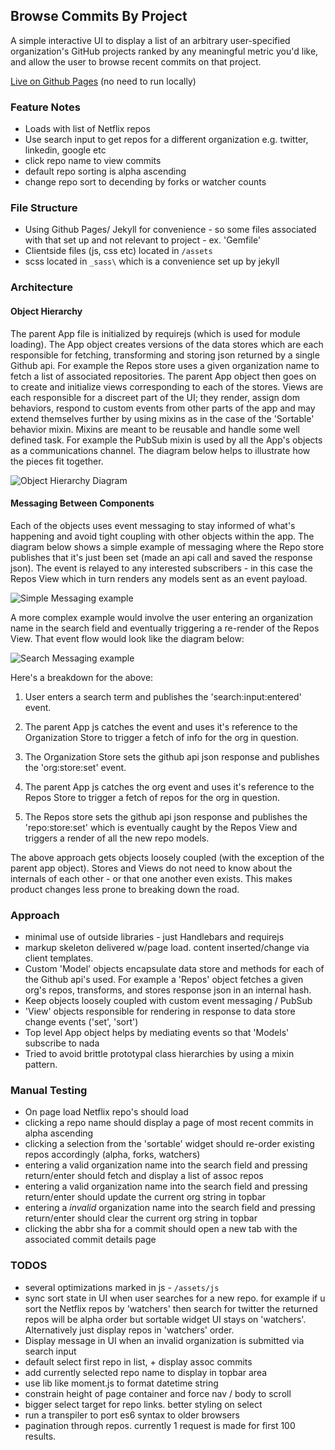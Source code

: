 ## Browse Commits By Project

A simple interactive UI to display a list of an arbitrary user-specified organization's GitHub projects ranked by any meaningful metric you'd like, and allow the user to browse recent commits on that project.

[Live on Github Pages](https://hansbrough.github.io/browseCommitsByProject/) (no need to run locally)

### Feature Notes

* Loads with list of Netflix repos
* Use search input to get repos for a different organization e.g. twitter, linkedin, google etc
* click repo name to view commits
* default repo sorting is alpha ascending
* change repo sort to decending by forks or watcher counts

### File Structure
* Using Github Pages/ Jekyll for convenience - so some files associated with that set up and not relevant to project - ex. 'Gemfile'
* Clientside files (js, css etc) located in `/assets`
* scss located in `_sass\` which is a convenience set up by jekyll

### Architecture

#### Object Hierarchy
The parent App file is initialized by requirejs (which is used for module loading). The App object creates versions of the data stores which are each responsible for fetching, transforming and storing json returned by a single Github api. For example the Repos store uses a given organization name to fetch a list of associated repositories. The parent App object then goes on to create and initialize views corresponding to each of the stores. Views are each responsible for a discreet part of the UI; they render, assign dom behaviors, respond to custom events from other parts of the app and may extend themselves further by using mixins as in the case of the 'Sortable' behavior mixin. Mixins are meant to be reusable and handle some well defined task. For example the PubSub mixin is used by all the App's objects as a communications channel. The diagram below helps to illustrate how the pieces fit together.

![Object Hierarchy Diagram](https://user-images.githubusercontent.com/658255/29934750-2d1f9066-8e31-11e7-9296-aa864b096c01.png)

#### Messaging Between Components
Each of the objects uses event messaging to stay informed of what's happening and avoid tight coupling with other objects within the app. The diagram below shows a simple example of messaging where the Repo store publishes that it's just been set (made an api call and saved the response json). The event is relayed to any interested subscribers - in this case the Repos View which in turn renders any models sent as an event payload.

![Simple Messaging example](https://user-images.githubusercontent.com/658255/29938394-71ebdd74-8e3d-11e7-89b1-cbc71d287708.png)

A more complex example would involve the user entering an organization name in the search field and eventually triggering a re-render of the Repos View. That event flow would look like the diagram below:

![Search Messaging example](https://user-images.githubusercontent.com/658255/29939876-475b50a8-8e42-11e7-839f-03a1c3f0a78e.png)

Here's a breakdown for the above:

1. User enters a search term and publishes the 'search:input:entered' event.

2. The parent App js catches the event and uses it's reference to the Organization Store to trigger a fetch of info for the org in question.

3. The Organization Store sets the github api json response and publishes the 'org:store:set' event.

4. The parent App js catches the org event and uses it's reference to the Repos Store to trigger a fetch of repos for the org in question.

5. The Repos store sets the github api json response and publishes the 'repo:store:set' which is eventually caught by the Repos View and triggers a render of all the new repo models.

The above approach gets objects loosely coupled (with the exception of the parent app object). Stores and Views do not need to know about the internals of each other - or that one another even exists. This makes product changes less prone to breaking down the road.

### Approach
* minimal use of outside libraries - just Handlebars and requirejs
* markup skeleton delivered w/page load. content inserted/change via client templates.
* Custom 'Model' objects encapsulate data store and methods for each of the Github api's used. For example a 'Repos' object fetches a given org's repos, transforms, and stores response json in an internal hash.
* Keep objects loosely coupled with custom event messaging / PubSub
* 'View' objects responsible for rendering in response to data store change events ('set', 'sort')
* Top level App object helps by mediating events so that 'Models' subscribe to nada
* Tried to avoid brittle prototypal class hierarchies by using a mixin pattern.

### Manual Testing
* On page load Netflix repo's should load
* clicking a repo name should display a page of most recent commits in alpha ascending
* clicking a selection from the 'sortable' widget should re-order existing repos accordingly (alpha, forks, watchers)
* entering a valid organization name into the search field and pressing return/enter should fetch and display a list of assoc repos
* entering a valid organization name into the search field and pressing return/enter should update the current org string in topbar
* entering a *invalid* organization name into the search field and pressing return/enter should clear the current org string in topbar
* clicking the abbr sha for a commit should open a new tab with the associated commit details page


### TODOS
* several optimizations marked in js - `/assets/js`
* sync sort state in UI when user searches for a new repo. for example if u sort the Netflix repos by 'watchers' then search for twitter
 the returned repos will be alpha order but sortable widget UI stays on 'watchers'. Alternatively just display repos in 'watchers' order.
* Display message in UI when an invalid organization is submitted via search input
* default select first repo in list, + display assoc commits
* add currently selected repo name to display in topbar area
* use lib like moment.js to format datetime string
* constrain height of page container and force nav / body to scroll
* bigger select target for repo links. better styling on select
* run a transpiler to port es6 syntax to older browsers
* pagination through repos. currently 1 request is made for first 100 results.
